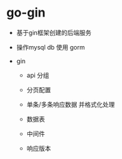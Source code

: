 #  go-gin

- 基于gin框架创建的后端服务

- 操作mysql db 使用 gorm

- gin 

  - api 分组
  - 分页配置
  - 单条/多条响应数据 并格式化处理
  - 数据表
  - 中间件

  - 响应版本

